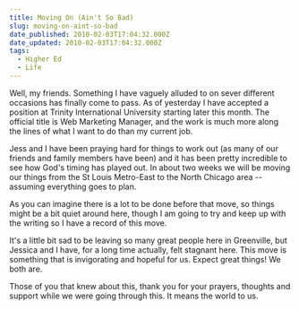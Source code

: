 ```yaml
---
title: Moving On (Ain't So Bad)
slug: moving-on-aint-so-bad
date_published: 2010-02-03T17:04:32.000Z
date_updated: 2010-02-03T17:04:32.000Z
tags:
  - Higher Ed
  - Life
---
```


Well, my friends. Something I have vaguely alluded to on sever different occasions has finally come to pass. As of yesterday I have accepted a position at Trinity International University starting later this month. The official title is Web Marketing Manager, and the work is much more along the lines of what I want to do than my current job.

Jess and I have been praying hard for things to work out (as many of our friends and family members have been) and it has been pretty incredible to see how God's timing has played out. In about two weeks we will be moving our things from the St Louis Metro-East to the North Chicago area -- assuming everything goes to plan.

As you can imagine there is a lot to be done before that move, so things might be a bit quiet around here, though I am going to try and keep up with the writing so I have a record of this move.

It's a little bit sad to be leaving so many great people here in Greenville, but Jessica and I have, for a long time actually, felt stagnant here. This move is something that is invigorating and hopeful for us. Expect great things! We both are.

Those of you that knew about this, thank you for your prayers, thoughts and support while we were going through this. It means the world to us.
